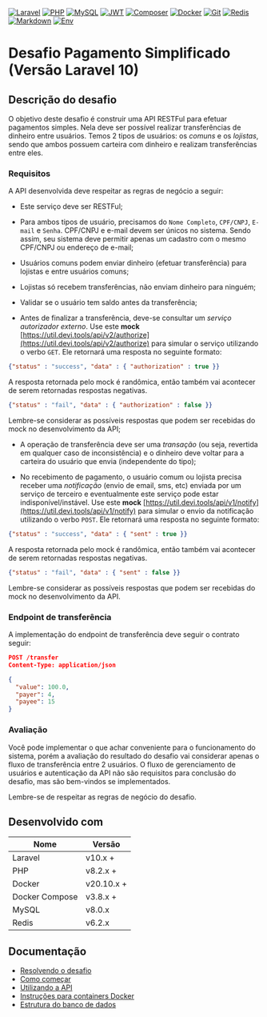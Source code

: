 [![Laravel][laravel-shield]][ref-laravel]
[![PHP][php-shield]][ref-php]
[![MySQL][mysql-shield]][ref-mysql]
[![JWT][jwt-shield]][ref-jwt]
[![Composer][composer-shield]][ref-composer]
[![Docker][docker-shield]][ref-docker]
[![Git][git-shield]][ref-git]
[![Redis][redis-shield]][ref-redis]
[![Markdown][markdown-shield]][ref-markdown]
[![Env][env-shield]][ref-env]

# Desafio Pagamento Simplificado (Versão Laravel 10)

## Descrição do desafio

O objetivo deste desafio é construir uma API RESTFul para efetuar pagamentos simples. Nela deve ser possível realizar transferências de dinheiro entre usuários. Temos 2 tipos de usuários: os *comuns* e os *lojistas*, sendo que ambos possuem carteira com dinheiro e realizam transferências entre eles.

### Requisitos

A API desenvolvida deve respeitar as regras de negócio a seguir:

- Este serviço deve ser RESTFul;

- Para ambos tipos de usuário, precisamos do `Nome Completo`, `CPF/CNPJ`, `E-mail` e `Senha`. CPF/CNPJ e e-mail devem ser únicos no sistema. Sendo assim, seu sistema deve permitir apenas um cadastro com o mesmo CPF/CNPJ ou endereço de e-mail;

- Usuários comuns podem enviar dinheiro (efetuar transferência) para lojistas e entre usuários comuns;

- Lojistas só recebem transferências, não enviam dinheiro para ninguém;

- Validar se o usuário tem saldo antes da transferência;

- Antes de finalizar a transferência, deve-se consultar um *serviço autorizador externo*. Use este **mock** [https://util.devi.tools/api/v2/authorize](https://util.devi.tools/api/v2/authorize) para simular o serviço utilizando o verbo `GET`. Ele retornará uma resposta no seguinte formato:

```json
{"status" : "success", "data" : { "authorization" : true }}
```

A resposta retornada pelo mock é randômica, então também vai acontecer de serem retornadas respostas negativas.

```json
{"status" : "fail", "data" : { "authorization" : false }}
```

Lembre-se considerar as possíveis respostas que podem ser recebidas do mock no desenvolvimento da API;

- A operação de transferência deve ser uma *transação* (ou seja, revertida em qualquer caso de inconsistência) e o dinheiro deve voltar para a carteira do usuário que envia (independente do tipo);

- No recebimento de pagamento, o usuário comum ou lojista precisa receber uma *notificação* (envio de email, sms, etc) enviada por um serviço de terceiro e eventualmente este serviço pode estar indisponível/instável. Use este **mock** [https://util.devi.tools/api/v1/notify](https://util.devi.tools/api/v1/notify) para simular o envio da notificação utilizando o verbo `POST`. Ele retornará uma resposta no seguinte formato:

```json
{"status" : "success", "data" : { "sent" : true }}
```

A resposta retornada pelo mock é randômica, então também vai acontecer de serem retornadas respostas negativas.

```json
{"status" : "fail", "data" : { "sent" : false }}
```

Lembre-se considerar as possíveis respostas que podem ser recebidas do mock no desenvolvimento da API.

### Endpoint de transferência

A implementação do endpoint de transferência deve seguir o contrato seguir:

```json
POST /transfer
Content-Type: application/json

{
  "value": 100.0,
  "payer": 4,
  "payee": 15
}
```

### Avaliação

Você pode implementar o que achar conveniente para o funcionamento do sistema, porém a avaliação do resultado do desafio vai considerar apenas o fluxo de transferência entre 2 usuários. O fluxo de gerenciamento de usuários e autenticação da API não são requisitos para conclusão do desafio, mas são bem-vindos se implementados.

Lembre-se de respeitar as regras de negócio do desafio.

## Desenvolvido com

| Nome       | Versão  |
| ---------- | -------- |
| Laravel | v10.x + |
| PHP | v8.2.x + |
| Docker | v20.10.x + |
| Docker Compose | v3.8.x + |
| MySQL | v8.0.x |
| Redis | v6.2.x |

## Documentação

* [Resolvendo o desafio](./docs/answering_challenge.md)
* [Como começar](./docs/getting_started.md)
* [Utilizando a API](./docs/using_api.md)
* [Instruções para containers Docker](./docs/docker_containers_instructions.md)
* [Estrutura do banco de dados](./docs/database_structure.md)

<!-- Badge Shields -->
[laravel-shield]: https://img.shields.io/badge/Laravel-FF2D20?style=for-the-badge&logo=laravel&logoColor=white
[php-shield]: https://img.shields.io/badge/PHP-777BB4?style=for-the-badge&logo=php&logoColor=white
[mysql-shield]: https://img.shields.io/badge/mysql-%2300f.svg?style=for-the-badge&logo=mysql&logoColor=white
[jwt-shield]: https://img.shields.io/badge/JWT-black?style=for-the-badge&logo=JSON%20web%20tokens
[composer-shield]: https://img.shields.io/badge/Composer-885630?style=for-the-badge&logo=composer&logoColor=white
[docker-shield]: https://img.shields.io/badge/docker-%230db7ed.svg?style=for-the-badge&logo=docker&logoColor=white
[git-shield]: https://img.shields.io/badge/git-%23F05033.svg?style=for-the-badge&logo=git&logoColor=white
[redis-shield]: https://img.shields.io/badge/Redis-DC382D?style=for-the-badge&logo=redis&logoColor=white
[markdown-shield]: https://img.shields.io/badge/Markdown-000?style=for-the-badge&logo=markdown
[env-shield]: https://img.shields.io/badge/.ENV-ECD53F?logo=dotenv&logoColor=000&style=for-the-badge

<!-- References -->
[ref-laravel]: https://laravel.com/docs/10.x/readme
[ref-php]: https://www.php.net
[ref-mysql]: https://www.mysql.com
[ref-jwt]: https://jwt.io
[ref-composer]: https://getcomposer.org
[ref-docker]: https://www.docker.com
[ref-git]: https://git-scm.com
[ref-redis]: https://redis.io/docs/latest/develop/data-types/
[ref-markdown]: https://www.markdownguide.org/getting-started/
[ref-env]: https://medium.com/@sujathamudadla1213/what-is-the-use-of-env-8d6b3eb94843